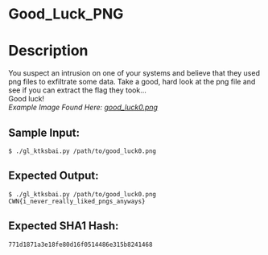 # Good_Luck_PNG

# Description

<p>You suspect an intrusion on one of your systems and believe that they used png files to exfiltrate some data.
Take a good, hard look at the png file and see if you can extract the flag they took...
<br/>
Good luck!
<br/>
<em>Example Image Found Here: <a href="/static/downloads/good_luck0.png">good_luck0.png</a></em>
</p>

## Sample Input:

```
$ ./gl_ktksbai.py /path/to/good_luck0.png
```
## Expected Output:

```
$ ./gl_ktksbai.py /path/to/good_luck0.png
CWN{i_never_really_liked_pngs_anyways}
```
## Expected SHA1 Hash:

```
771d1871a3e18fe80d16f0514486e315b8241468
```
